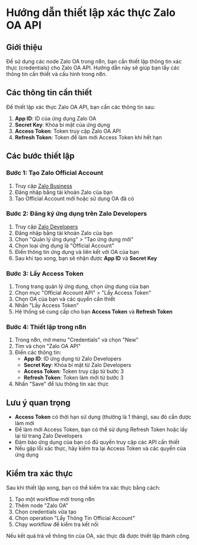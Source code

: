 # Hướng dẫn thiết lập xác thực Zalo OA API

## Giới thiệu

Để sử dụng các node Zalo OA trong n8n, bạn cần thiết lập thông tin xác thực (credentials) cho Zalo OA API. Hướng dẫn này sẽ giúp bạn lấy các thông tin cần thiết và cấu hình trong n8n.

## Các thông tin cần thiết

Để thiết lập xác thực Zalo OA API, bạn cần các thông tin sau:

1. **App ID**: ID của ứng dụng Zalo OA
2. **Secret Key**: Khóa bí mật của ứng dụng
3. **Access Token**: Token truy cập Zalo OA API
4. **Refresh Token**: Token để làm mới Access Token khi hết hạn

## Các bước thiết lập

### Bước 1: Tạo Zalo Official Account

1. Truy cập [Zalo Business](https://business.zalo.me/)
2. Đăng nhập bằng tài khoản Zalo của bạn
3. Tạo Official Account mới hoặc sử dụng OA đã có

### Bước 2: Đăng ký ứng dụng trên Zalo Developers

1. Truy cập [Zalo Developers](https://developers.zalo.me/)
2. Đăng nhập bằng tài khoản Zalo của bạn
3. Chọn "Quản lý ứng dụng" > "Tạo ứng dụng mới"
4. Chọn loại ứng dụng là "Official Account"
5. Điền thông tin ứng dụng và liên kết với OA của bạn
6. Sau khi tạo xong, bạn sẽ nhận được **App ID** và **Secret Key**

### Bước 3: Lấy Access Token

1. Trong trang quản lý ứng dụng, chọn ứng dụng của bạn
2. Chọn mục "Official Account API" > "Lấy Access Token"
3. Chọn OA của bạn và các quyền cần thiết
4. Nhấn "Lấy Access Token"
5. Hệ thống sẽ cung cấp cho bạn **Access Token** và **Refresh Token**

### Bước 4: Thiết lập trong n8n

1. Trong n8n, mở menu "Credentials" và chọn "New"
2. Tìm và chọn "Zalo OA API"
3. Điền các thông tin:
   - **App ID**: ID ứng dụng từ Zalo Developers
   - **Secret Key**: Khóa bí mật từ Zalo Developers
   - **Access Token**: Token truy cập từ bước 3
   - **Refresh Token**: Token làm mới từ bước 3
4. Nhấn "Save" để lưu thông tin xác thực

## Lưu ý quan trọng

- **Access Token** có thời hạn sử dụng (thường là 1 tháng), sau đó cần được làm mới
- Để làm mới Access Token, bạn có thể sử dụng Refresh Token hoặc lấy lại từ trang Zalo Developers
- Đảm bảo ứng dụng của bạn có đủ quyền truy cập các API cần thiết
- Nếu gặp lỗi xác thực, hãy kiểm tra lại Access Token và các quyền của ứng dụng

## Kiểm tra xác thực

Sau khi thiết lập xong, bạn có thể kiểm tra xác thực bằng cách:

1. Tạo một workflow mới trong n8n
2. Thêm node "Zalo OA"
3. Chọn credentials vừa tạo
4. Chọn operation "Lấy Thông Tin Official Account"
5. Chạy workflow để kiểm tra kết nối

Nếu kết quả trả về thông tin của OA, xác thực đã được thiết lập thành công.

